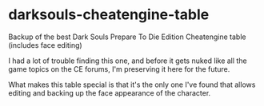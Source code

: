 # darksouls-cheatengine-table
Backup of the best Dark Souls Prepare To Die Edition Cheatengine table (includes face editing)

I had a lot of trouble finding this one, and before it gets nuked like all the game topics on the CE forums, I'm preserving it here for the future.

What makes this table special is that it's the only one I've found that allows editing and backing up the face appearance of the character.
